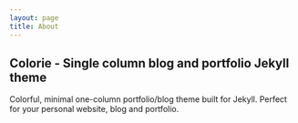 ```yaml
---
layout: page
title: About
---
```


## Colorie - Single column blog and portfolio Jekyll theme 

Colorful, minimal one-column portfolio/blog theme built for Jekyll. Perfect for your personal website, blog and portfolio.

